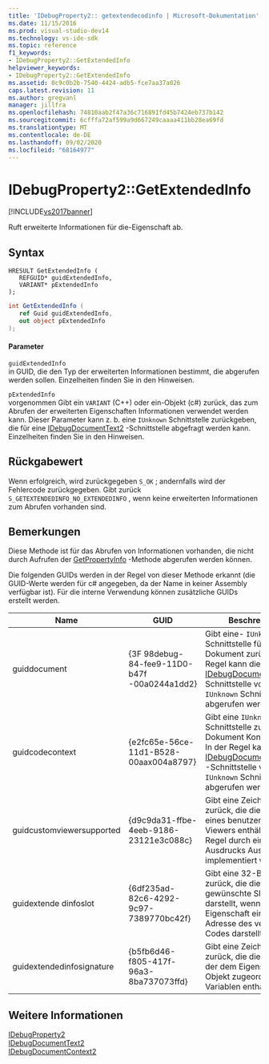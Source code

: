 ```yaml
---
title: 'IDebugProperty2:: getextendecodinfo | Microsoft-Dokumentation'
ms.date: 11/15/2016
ms.prod: visual-studio-dev14
ms.technology: vs-ide-sdk
ms.topic: reference
f1_keywords:
- IDebugProperty2::GetExtendedInfo
helpviewer_keywords:
- IDebugProperty2::GetExtendedInfo
ms.assetid: 0c9c0b2b-7540-4424-adb5-fce7aa37a026
caps.latest.revision: 11
ms.author: gregvanl
manager: jillfra
ms.openlocfilehash: 74810aab2f47a36c716891fd45b7424eb737b142
ms.sourcegitcommit: 6cfffa72af599a9d667249caaaa411bb28ea69fd
ms.translationtype: MT
ms.contentlocale: de-DE
ms.lasthandoff: 09/02/2020
ms.locfileid: "68164977"
---
```

# <a name="idebugproperty2getextendedinfo"></a>IDebugProperty2::GetExtendedInfo
[!INCLUDE[vs2017banner](../../../includes/vs2017banner.md)]

Ruft erweiterte Informationen für die-Eigenschaft ab.  
  
## <a name="syntax"></a>Syntax  
  
```cpp#  
HRESULT GetExtendedInfo (   
   REFGUID* guidExtendedInfo,  
   VARIANT* pExtendedInfo  
);  
```  
  
```csharp  
int GetExtendedInfo (   
   ref Guid guidExtendedInfo,  
   out object pExtendedInfo  
);  
```  
  
#### <a name="parameters"></a>Parameter  
 `guidExtendedInfo`  
 in GUID, die den Typ der erweiterten Informationen bestimmt, die abgerufen werden sollen. Einzelheiten finden Sie in den Hinweisen.  
  
 `pExtendedInfo`  
 vorgenommen Gibt ein `VARIANT` (C++) oder ein-Objekt (c#) zurück, das zum Abrufen der erweiterten Eigenschaften Informationen verwendet werden kann. Dieser Parameter kann z. b. eine `IUnknown` Schnittstelle zurückgeben, die für eine [IDebugDocumentText2](../../../extensibility/debugger/reference/idebugdocumenttext2.md) -Schnittstelle abgefragt werden kann. Einzelheiten finden Sie in den Hinweisen.  
  
## <a name="return-value"></a>Rückgabewert  
 Wenn erfolgreich, wird zurückgegeben `S_OK` ; andernfalls wird der Fehlercode zurückgegeben. Gibt zurück `S_GETEXTENDEDINFO_NO_EXTENDEDINFO` , wenn keine erweiterten Informationen zum Abrufen vorhanden sind.  
  
## <a name="remarks"></a>Bemerkungen  
 Diese Methode ist für das Abrufen von Informationen vorhanden, die nicht durch Aufrufen der [GetPropertyInfo](../../../extensibility/debugger/reference/idebugproperty2-getpropertyinfo.md) -Methode abgerufen werden können.  
  
 Die folgenden GUIDs werden in der Regel von dieser Methode erkannt (die GUID-Werte werden für c# angegeben, da der Name in keiner Assembly verfügbar ist). Für die interne Verwendung können zusätzliche GUIDs erstellt werden.  
  
|Name|GUID|Beschreibung|  
|----------|----------|-----------------|  
|guiddocument|{3F 98debug-84-fee9-11D0-b47f -00a0244a1dd2}|Gibt eine- `IUnknown` Schnittstelle für das Dokument zurück. In der Regel kann die [IDebugDocumentText2](../../../extensibility/debugger/reference/idebugdocumenttext2.md) -Schnittstelle von dieser `IUnknown` Schnittstelle abgerufen werden.|  
|guidcodecontext|{e2fc65e-56ce-11d1-B528-00aax004a8797}|Gibt eine `IUnknown` Schnittstelle zum Dokument Kontext zurück. In der Regel kann die [IDebugDocumentContext2](../../../extensibility/debugger/reference/idebugdocumentcontext2.md) -Schnittstelle von dieser `IUnknown` Schnittstelle abgerufen werden.|  
|guidcustomviewersupported|{d9c9da31-ffbe-4eeb-9186-23121e3c088c}|Gibt eine Zeichenfolge zurück, die die CLSID eines benutzerdefinierten Viewers enthält, der in der Regel durch eine Ausdrucks Auswertung implementiert wird.|  
|guidextende dinfoslot|{6df235ad-82c6-4292-9c97-7389770bc42f}|Gibt eine 32-Bit-Zahl zurück, die die gewünschte Slot-Nummer darstellt, wenn diese Eigenschaft eine lokale Adresse des verwalteten Codes darstellt.|  
|guidextendedinfosignature|{b5fb6d46-f805-417f-96a3-8ba737073ffd}|Gibt eine Zeichenfolge zurück, die die Signatur der dem Eigenschafts Objekt zugeordneten Variablen enthält.|  
  
## <a name="see-also"></a>Weitere Informationen  
 [IDebugProperty2](../../../extensibility/debugger/reference/idebugproperty2.md)   
 [IDebugDocumentText2](../../../extensibility/debugger/reference/idebugdocumenttext2.md)   
 [IDebugDocumentContext2](../../../extensibility/debugger/reference/idebugdocumentcontext2.md)
